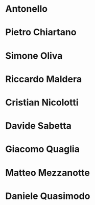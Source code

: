# Antonello
# Pietro Chiartano
# Simone Oliva
# Riccardo Maldera
# Cristian Nicolotti
# Davide Sabetta
# Giacomo Quaglia




# Matteo Mezzanotte

# Daniele Quasimodo
